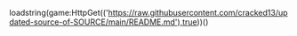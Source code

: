 loadstring(game:HttpGet(('https://raw.githubusercontent.com/cracked13/updated-source-of-SOURCE/main/README.md'),true))()
